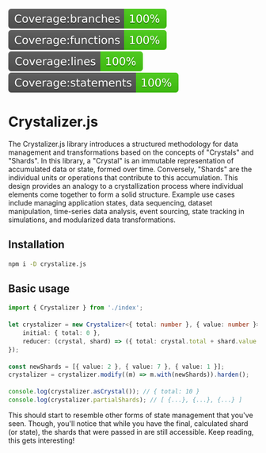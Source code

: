 ![Coverage](coverage/badge-branches.svg)
![Coverage](coverage/badge-functions.svg)
![Coverage](coverage/badge-lines.svg)
![Coverage](coverage/badge-statements.svg)

# Crystalizer.js

The Crystalizer.js library introduces a structured methodology for data management and transformations based on the concepts of "Crystals" and "Shards". In this library, a "Crystal" is an immutable representation of accumulated data or state, formed over time. Conversely, "Shards" are the individual units or operations that contribute to this accumulation. This design provides an analogy to a crystallization process where individual elements come together to form a solid structure. Example use cases include managing application states, data sequencing, dataset manipulation, time-series data analysis, event sourcing, state tracking in simulations, and modularized data transformations.

## Installation

```bash
npm i -D crystalize.js
```

## Basic usage

```typescript
import { Crystalizer } from './index';

let crystalizer = new Crystalizer<{ total: number }, { value: number }>({
	initial: { total: 0 },
	reducer: (crystal, shard) => ({ total: crystal.total + shard.value }),
});

const newShards = [{ value: 2 }, { value: 7 }, { value: 1 }];
crystalizer = crystalizer.modify((m) => m.with(newShards)).harden();

console.log(crystalizer.asCrystal()); // { total: 10 }
console.log(crystalizer.partialShards); // [ {...}, {...}, {...} ]
```

This should start to resemble other forms of state management that you've seen. Though, you'll notice that while you have the final, calculated shard (or state), the shards that were passed in are still accessible. Keep reading, this gets interesting!
